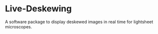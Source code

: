 # Live-Deskewing
A software package to display deskewed images in real time for lightsheet microscopes.  
